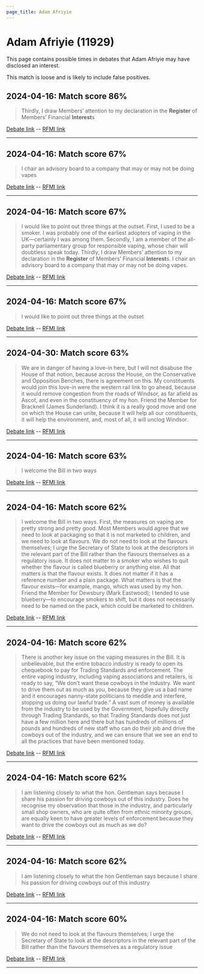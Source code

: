 ```yaml
---
page_title: Adam Afriyie
---
```


# Adam Afriyie  (11929)

This page contains possible times in debates that Adam Afriyie may have disclosed an interest.

This match is loose and is likely to include false positives. 



## 2024-04-16: Match score 86%

>Thirdly, I draw Members’ attention to my declaration in the **Register** of Members’ Financial **Interest**s

[Debate link](https://www.theyworkforyou.com/debates/?id=2024-04-16e.230.2)  --  [RFMI link](https://www.theyworkforyou.com/mp/11929/register)


---



## 2024-04-16: Match score 67%

>I chair an advisory board to a company that may or may not be doing vapes

[Debate link](https://www.theyworkforyou.com/debates/?id=2024-04-16e.230.2)  --  [RFMI link](https://www.theyworkforyou.com/mp/11929/register)


---



## 2024-04-16: Match score 67%

>I would like to point out three things at the outset. First, I used to be a smoker. I was probably one of the earliest adopters of vaping in the UK—certainly I was among them. Secondly, I am a member of the all-party parliamentary group for responsible vaping, whose chair will doubtless speak today. Thirdly, I draw Members’ attention to my declaration in the **Register** of Members’ Financial **Interest**s. I chair an advisory board to a company that may or may not be doing vapes.

[Debate link](https://www.theyworkforyou.com/debates/?id=2024-04-16e.230.2)  --  [RFMI link](https://www.theyworkforyou.com/mp/11929/register)


---



## 2024-04-16: Match score 67%

>I would like to point out three things at the outset

[Debate link](https://www.theyworkforyou.com/debates/?id=2024-04-16e.230.2)  --  [RFMI link](https://www.theyworkforyou.com/mp/11929/register)


---



## 2024-04-30: Match score 63%

>We are in danger of having a love-in here, but I will not disabuse the House of that notion, because across the House, on the Conservative and Opposition Benches, there is agreement on this. My constituents would join this love-in were the western rail link to go ahead, because it would remove congestion from the roads of Windsor, as far afield as Ascot, and even in the constituency of my hon. Friend the Member for Bracknell (James Sunderland). I think it is a really good move and one on which the House can unite, because it will help all our constituents, it will help the environment, and, most of all, it will unclog Windsor.

[Debate link](https://www.theyworkforyou.com/debates/?id=2024-04-30a.235.6)  --  [RFMI link](https://www.theyworkforyou.com/mp/11929/register)


---



## 2024-04-16: Match score 63%

>I welcome the Bill in two ways

[Debate link](https://www.theyworkforyou.com/debates/?id=2024-04-16e.230.2)  --  [RFMI link](https://www.theyworkforyou.com/mp/11929/register)


---



## 2024-04-16: Match score 62%

>I welcome the Bill in two ways. First, the measures on vaping are pretty strong and pretty good. Most Members would agree that we need to look at packaging so that it is not marketed to children, and we need to look at flavours. We do not need to look at the flavours themselves; I urge the Secretary of State to look at the descriptors in the relevant part of the Bill rather than the flavours themselves as a regulatory issue. It does not matter to a smoker who wishes to quit whether the flavour is called blueberry or anything else. All that matters is that the flavour exists. It does not matter if it has a reference number and a plain package. What matters is that the flavour exists—for example, mango, which was used by my hon. Friend the Member for Dewsbury (Mark Eastwood); I tended to use blueberry—to encourage smokers to shift, but it does not necessarily need to be named on the pack, which could be marketed to children.

[Debate link](https://www.theyworkforyou.com/debates/?id=2024-04-16e.230.2)  --  [RFMI link](https://www.theyworkforyou.com/mp/11929/register)


---



## 2024-04-16: Match score 62%

>There is another key issue on the vaping measures in the Bill. It is unbelievable, but the entire tobacco industry is ready to open its chequebook to pay for Trading Standards and enforcement. The entire vaping industry, including vaping associations and retailers, is ready to say, “We don’t want these cowboys in the industry. We want to drive them out as much as you, because they give us a bad name and it encourages nanny-state politicians to meddle and interfere, stopping us doing our lawful trade.” A vast sum of money is available from the industry to be used by the Government, hopefully directly through Trading Standards, so that Trading Standards does not just have a few million here and there but has hundreds of millions of pounds and hundreds of new staff who can do their job and drive the cowboys out of the industry, and we can ensure that we see an end to all the practices that have been mentioned today.

[Debate link](https://www.theyworkforyou.com/debates/?id=2024-04-16e.230.2)  --  [RFMI link](https://www.theyworkforyou.com/mp/11929/register)


---



## 2024-04-16: Match score 62%

>I am listening closely to what the hon. Gentleman says because I share his passion for driving cowboys out of this industry. Does he recognise my observation that those in the industry, and particularly small shop owners, who are quite often  from ethnic minority groups, are equally keen to have greater levels of enforcement because they want to drive the cowboys out as much as we do?

[Debate link](https://www.theyworkforyou.com/debates/?id=2024-04-16e.214.1)  --  [RFMI link](https://www.theyworkforyou.com/mp/11929/register)


---



## 2024-04-16: Match score 62%

>I am listening closely to what the hon Gentleman says because I share his passion for driving cowboys out of this industry

[Debate link](https://www.theyworkforyou.com/debates/?id=2024-04-16e.214.1)  --  [RFMI link](https://www.theyworkforyou.com/mp/11929/register)


---



## 2024-04-16: Match score 60%

>We do not need to look at the flavours themselves; I urge the Secretary of State to look at the descriptors in the relevant part of the Bill rather than the flavours themselves as a regulatory issue

[Debate link](https://www.theyworkforyou.com/debates/?id=2024-04-16e.230.2)  --  [RFMI link](https://www.theyworkforyou.com/mp/11929/register)


---

